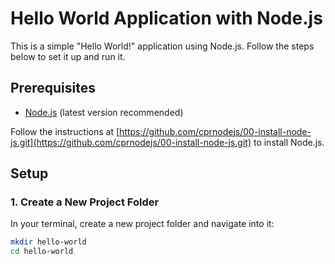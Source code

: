 # Hello World Application with Node.js

This is a simple "Hello World!" application using Node.js. Follow the steps below to set it up and run it.

## Prerequisites

- [Node.js](https://nodejs.org/) (latest version recommended)

Follow the instructions at [https://github.com/cprnodejs/00-install-node-js.git](https://github.com/cprnodejs/00-install-node-js.git) to install Node.js.

## Setup

### 1. Create a New Project Folder

In your terminal, create a new project folder and navigate into it:
```bash
mkdir hello-world
cd hello-world
```
